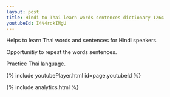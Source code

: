 ```yaml
---
layout: post
title: Hindi to Thai learn words sentences dictionary 1264 
youtubeId: I4N4rdkIMgU
---
```

 
 
Helps to learn Thai words and sentences for Hindi speakers.

Opportunitiy to repeat the words sentences. 

Practice Thai language. 
 
{% include youtubePlayer.html id=page.youtubeId %}
 
 
{% include analytics.html %}